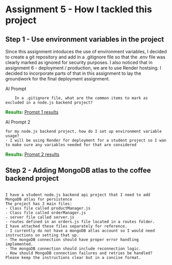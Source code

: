# Assignment 5 - How I tackled this project #

## Step 1 - Use environment variables in the project
Since this assignment intoduces the use of environment variables, I decided to create a git repository and add in a .gitignore file so that the .env file was clearly marked as ignored for security purposes. I also noticed that in assignment 6 - deployment / production, we are to use Render hostsing. I decided to incorporate parts of that in this assignment to lay the groundwork for the final deployment assignment.

AI Prompt
```
    In a .gitignore file, what are the common items to mark as excluded in a node.js backend project?  
```
**<span style="color:green">Results:</span>** [Prompt 1 results](AI_Prompt1_results.md)

AI Prompt 2
```
for my node.js backend project, how do I set up environment variable usage? 
- I will be using Render for deployment for a student project so I wan to make sure any variables needed for that are considered
```
**<span style="color:green">Results:</span>** [Prompt 2 results](AI_Prompt2_results.md)

## Step 2 - Adding MongoDB atlas to the coffee backend project

```

I have a student node.js backend api project that I need to add MongoDB atlas for persistence 
The project has 3 main files:
- Class file called productManager.js
- Class file called orderManager.js
- server file called server.js
- routes defined in an orders.js file located in a routes folder. 
I have attached these files separately for reference. 
- I currently do not have a mongoDB atlas account so I would need instructions on setting that up.
- The mongoDB connection should have proper error handling implemented.
- The mongoDB connection should include reconnection logic.
- How should MongoDB connection failures and retries be handled?
Please keep the instructions clear but in a concise format.

```